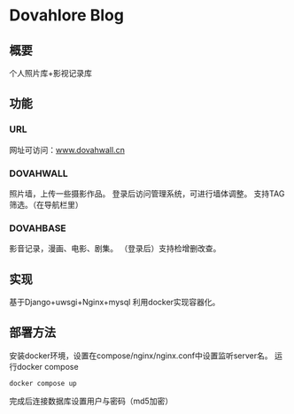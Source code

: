 ﻿# Dovahlore Blog
## 概要
个人照片库+影视记录库
## 功能
### URL
网址可访问：www.dovahwall.cn
### DOVAHWALL 
照片墙，上传一些摄影作品。
登录后访问管理系统，可进行墙体调整。
支持TAG筛选。（在导航栏里）
### DOVAHBASE
影音记录，漫画、电影、剧集。
（登录后）支持检增删改查。
## 实现
基于Django+uwsgi+Nginx+mysql
利用docker实现容器化。
## 部署方法
安装docker环境，设置在compose/nginx/nginx.conf中设置监听server名。
运行docker compose
```
docker compose up
```
完成后连接数据库设置用户与密码（md5加密）
